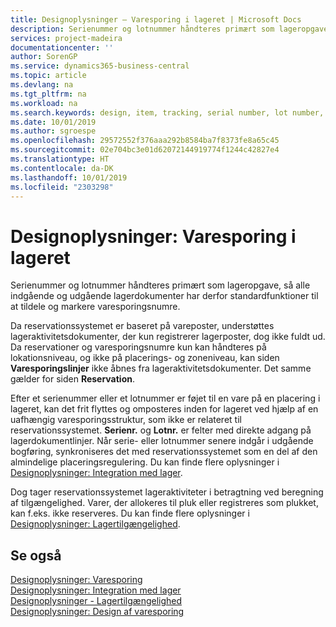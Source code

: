 ```yaml
---
title: Designoplysninger – Varesporing i lageret | Microsoft Docs
description: Serienummer og lotnummer håndteres primært som lageropgave, så alle indgående og udgående lagerdokumenter har derfor standardfunktioner til at tildele og markere varesporingsnumre. Da reservationssystemet er baseret på vareposter, understøttes lageraktivitetsdokumenter, der kun registrerer lagerposter, dog ikke fuldt ud.
services: project-madeira
documentationcenter: ''
author: SorenGP
ms.service: dynamics365-business-central
ms.topic: article
ms.devlang: na
ms.tgt_pltfrm: na
ms.workload: na
ms.search.keywords: design, item, tracking, serial number, lot number, outbound documents
ms.date: 10/01/2019
ms.author: sgroespe
ms.openlocfilehash: 29572552f376aaa292b8584ba7f8373fe8a65c45
ms.sourcegitcommit: 02e704bc3e01d62072144919774f1244c42827e4
ms.translationtype: HT
ms.contentlocale: da-DK
ms.lasthandoff: 10/01/2019
ms.locfileid: "2303298"
---
```

# <a name="design-details-item-tracking-in-the-warehouse"></a>Designoplysninger: Varesporing i lageret
Serienummer og lotnummer håndteres primært som lageropgave, så alle indgående og udgående lagerdokumenter har derfor standardfunktioner til at tildele og markere varesporingsnumre.  

Da reservationssystemet er baseret på vareposter, understøttes lageraktivitetsdokumenter, der kun registrerer lagerposter, dog ikke fuldt ud. Da reservationer og varesporingsnumre kun kan håndteres på lokationsniveau, og ikke på placerings- og zoneniveau, kan siden **Varesporingslinjer** ikke åbnes fra lageraktivitetsdokumenter. Det samme gælder for siden **Reservation**.  

Efter et serienummer eller et lotnummer er føjet til en vare på en placering i lageret, kan det frit flyttes og omposteres inden for lageret ved hjælp af en uafhængig varesporingsstruktur, som ikke er relateret til reservationssystemet. **Serienr.** og **Lotnr.** er felter med direkte adgang på lagerdokumentlinjer. Når serie- eller lotnummer senere indgår i udgående bogføring, synkroniseres det med reservationssystemet som en del af den almindelige placeringsregulering. Du kan finde flere oplysninger i [Designoplysninger: Integration med lager](design-details-integration-with-inventory.md).  

Dog tager reservationssystemet lageraktiviteter i betragtning ved beregning af tilgængelighed. Varer, der allokeres til pluk eller registreres som plukket, kan f.eks. ikke reserveres. Du kan finde flere oplysninger i [Designoplysninger: Lagertilgængelighed](design-details-availability-in-the-warehouse.md).

## <a name="see-also"></a>Se også  
[Designoplysninger: Varesporing](design-details-item-tracking.md)  
[Designoplysninger: Integration med lager](design-details-integration-with-inventory.md)  
[Designoplysninger - Lagertilgængelighed](design-details-availability-in-the-warehouse.md)  
[Designoplysninger: Design af varesporing](design-details-item-tracking-design.md)
